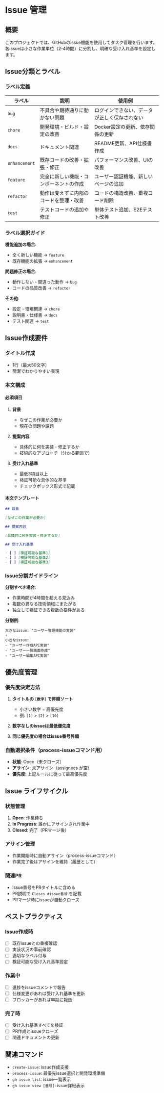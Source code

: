 # Issue 管理

## 概要

このプロジェクトでは、GitHubのissue機能を使用してタスク管理を行います。
各issueは小さな作業単位（2-4時間）に分割し、明確な受け入れ基準を設定します。

## Issue分類とラベル

### ラベル定義

| ラベル        | 説明                                   | 使用例                                       |
| ------------- | -------------------------------------- | -------------------------------------------- |
| `bug`         | 不具合や期待通りに動かない問題         | ログインできない、データが正しく保存されない |
| `chore`       | 開発環境・ビルド・設定の改善           | Docker設定の更新、依存関係の更新             |
| `docs`        | ドキュメント関連                       | README更新、API仕様書作成                    |
| `enhancement` | 既存コードの改善・拡張・修正           | パフォーマンス改善、UIの改善                 |
| `feature`     | 完全に新しい機能・コンポーネントの作成 | ユーザー認証機能、新しいページの追加         |
| `refactor`    | 動作は変えずに内部のコードを整理・改善 | コードの構造改善、重複コード削除             |
| `test`        | テストコードの追加や修正               | 単体テスト追加、E2Eテスト改善                |

### ラベル選択ガイド

**機能追加の場合**:

- 全く新しい機能 → `feature`
- 既存機能の拡張 → `enhancement`

**問題修正の場合**:

- 動作しない・間違った動作 → `bug`
- コードの品質改善 → `refactor`

**その他**:

- 設定・環境関連 → `chore`
- 説明書・仕様書 → `docs`
- テスト関連 → `test`

## Issue作成要件

### タイトル作成

- 1行（最大50文字）
- 簡潔でわかりやすい表現

### 本文構成

#### 必須項目

1. **背景**
   - なぜこの作業が必要か
   - 現在の問題や課題

2. **提案内容**
   - 具体的に何を実装・修正するか
   - 技術的なアプローチ（分かる範囲で）

3. **受け入れ基準**
   - 最低3項目以上
   - 検証可能な具体的な基準
   - チェックボックス形式で記載

#### 本文テンプレート

```markdown
## 背景

[なぜこの作業が必要か]

## 提案内容

[具体的に何を実装・修正するか]

## 受け入れ基準

- [ ] [検証可能な基準1]
- [ ] [検証可能な基準2]
- [ ] [検証可能な基準3]
```

### Issue分割ガイドライン

**分割すべき場合**:

- 作業時間が4時間を超える見込み
- 複数の異なる技術領域にまたがる
- 独立して検証できる複数の要件がある

**分割例**:

```
大きなissue: "ユーザー管理機能の実装"
↓
小さなissue:
- "ユーザー作成API実装"
- "ユーザー一覧画面作成"
- "ユーザー編集API実装"
```

## 優先度管理

### 優先度決定方法

1. **タイトルの `[数字]` で昇順ソート**
   - 小さい数字 = 高優先度
   - 例: `[1]` > `[2]` > `[10]`

2. **数字なしのissueは最低優先度**

3. **同じ優先度の場合はissue番号昇順**

### 自動選択条件（process-issueコマンド用）

- **状態**: Open（未クローズ）
- **アサイン**: 未アサイン（assignees が空）
- **優先度**: 上記ルールに従って最高優先度

## Issue ライフサイクル

### 状態管理

1. **Open**: 作業待ち
2. **In Progress**: 誰かにアサインされ作業中
3. **Closed**: 完了（PRマージ後）

### アサイン管理

- 作業開始時に自動アサイン（process-issueコマンド）
- 作業完了後はアサインを維持（履歴として）

### 関連PR

- issue番号をPRタイトルに含める
- PR説明で `Closes #issue番号` を記載
- PRマージ時にissueが自動クローズ

## ベストプラクティス

### Issue作成時

- [ ] 既存issueとの重複確認
- [ ] 実装状況の事前確認
- [ ] 適切なラベル付与
- [ ] 検証可能な受け入れ基準設定

### 作業中

- [ ] 進捗をissueコメントで報告
- [ ] 仕様変更があれば受け入れ基準を更新
- [ ] ブロッカーがあれば早期に報告

### 完了時

- [ ] 受け入れ基準すべてを検証
- [ ] PR作成とissueクローズ
- [ ] 関連ドキュメントの更新

## 関連コマンド

- `create-issue`: issue作成支援
- `process-issue`: 最優先issue選択と開発環境準備
- `gh issue list`: issue一覧表示
- `gh issue view [番号]`: issue詳細表示
